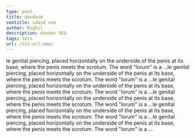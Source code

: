 ```yaml
---
type: post
title: dasdasd
seotitle: sdasd seo
author: Mighil
description: dasdas SEO
tags: tets
url: /tst-url-new/
---
```

le genital piercing, placed horizontally on the underside of the penis at its base, where the penis meets the scrotum. The word "lorum" is a ...le genital piercing, placed horizontally on the underside of the penis at its base, where the penis meets the scrotum. The word "lorum" is a ...le genital piercing, placed horizontally on the underside of the penis at its base, where the penis meets the scrotum. The word "lorum" is a ...le genital piercing, placed horizontally on the underside of the penis at its base, where the penis meets the scrotum. The word "lorum" is a ...le genital piercing, placed horizontally on the underside of the penis at its base, where the penis meets the scrotum. The word "lorum" is a ...le genital piercing, placed horizontally on the underside of the penis at its base, where the penis meets the scrotum. The word "lorum" is a ...
